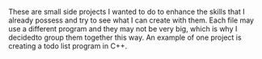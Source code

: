 These are small side projects I wanted to do to enhance the skills that I already possess and try to see what I can create with them. 
Each file may use a different program and they may not be very big, which is why I decidedto group them together this way. 
An example of one project is creating a todo list program in C++.
